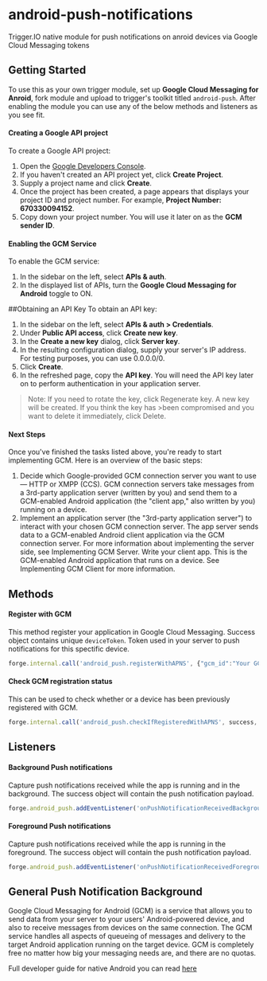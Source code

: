 android-push-notifications
==========

Trigger.IO native module for push notifications on anroid devices via Google Cloud Messaging tokens

## Getting Started
To use this as your own trigger module, set up **Google Cloud Messaging for Anroid**, fork module and upload to trigger's toolkit titled `android-push`. After enabling the module you can use any of the below methods and listeners as you see fit.

#### Creating a Google API project
To create a Google API project:

1. Open the [Google Developers Console](https://cloud.google.com/console).  
2. If you haven't created an API project yet, click **Create Project**.  
3. Supply a project name and click **Create**.  
4. Once the project has been created, a page appears that displays your project ID and project number. For example, **Project Number: 670330094152**.  
5. Copy down your project number. You will use it later on as the **GCM sender ID**.  


#### Enabling the GCM Service
To enable the GCM service:

1. In the sidebar on the left, select **APIs & auth**.  
2. In the displayed list of APIs, turn the **Google Cloud Messaging for Android** toggle to ON.

##Obtaining an API Key
To obtain an API key:

1. In the sidebar on the left, select **APIs & auth > Credentials**.
2. Under **Public API access**, click **Create new key**.
3. In the **Create a new key** dialog, click **Server key**.
4. In the resulting configuration dialog, supply your server's IP address. For testing purposes, you can use 0.0.0.0/0.
5. Click **Create**.
6. In the refreshed page, copy the **API key**. You will need the API key later on to perform authentication in your application server.

>Note: If you need to rotate the key, click Regenerate key. A new key will be created. If you think the key has >been compromised and you want to delete it immediately, click Delete.

#### Next Steps
Once you've finished the tasks listed above, you're ready to start implementing GCM. Here is an overview of the basic steps:

1. Decide which Google-provided GCM connection server you want to use— HTTP or XMPP (CCS). GCM connection servers take messages from a 3rd-party application server (written by you) and send them to a GCM-enabled Android application (the "client app," also written by you) running on a device.
2. Implement an application server (the "3rd-party application server") to interact with your chosen GCM connection server. The app server sends data to a GCM-enabled Android client application via the GCM connection server. For more information about implementing the server side, see Implementing GCM Server.
Write your client app. This is the GCM-enabled Android application that runs on a device. See Implementing GCM Client for more information.


## Methods

#### Register with GCM
This method register your application in Google Cloud Messaging. Success object contains unique `deviceToken`. Token used in your server to push notifications for this spectific device.
```js
forge.internal.call('android_push.registerWithAPNS', {"gcm_id":"Your GCM sender ID"}, success, error);
```

#### Check GCM registration status
This can be used to check whether or a device has been previously registered with GCM.
```js
forge.internal.call('android_push.checkIfRegisteredWithAPNS', success, error);
```

## Listeners

#### Background Push notifications
Capture push notifications received while the app is running and in the background. The success object will contain the push notification payload.
```js
forge.android_push.addEventListener('onPushNotificationReceivedBackground', success, error);
```

#### Foreground Push notifications
Capture push notifications received while the app is running in the foreground. The success object will contain the push notification payload.
```js
forge.android_push.addEventListener('onPushNotificationReceivedForeground', success, error);
```

## General Push Notification Background

Google Cloud Messaging for Android (GCM) is a service that allows you to send data from your server to your users' Android-powered device, and also to receive messages from devices on the same connection. The GCM service handles all aspects of queueing of messages and delivery to the target Android application running on the target device. GCM is completely free no matter how big your messaging needs are, and there are no quotas.

Full developer guide for native Android you can read [here](https://developer.android.com/google/gcm/index.html)
